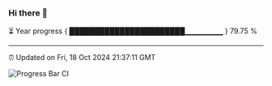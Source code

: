 ### Hi there 👋

⏳ Year progress { ███████████████████████▁▁▁▁▁▁▁ } 79.75 %

---

⏰ Updated on Fri, 18 Oct 2024 21:37:11 GMT

![Progress Bar CI](https://github.com/IshwaranRudhara/GIT-ACTION/workflows/Progress%20Bar%20CI/badge.svg)

